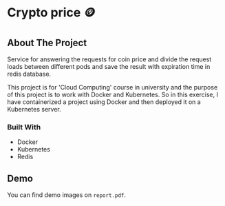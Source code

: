 # Crypto price 🪙

<!-- ABOUT THE PROJECT -->
## About The Project

Service for answering the requests for coin price and divide the request loads between different pods and save the result with expiration time in redis database.

This project is for 'Cloud Computing' course in university and the purpose of this project is to work with Docker and Kubernetes. So in this exercise, I have containerized a project using Docker and then deployed it on a Kubernetes server.

### Built With

- Docker
- Kubernetes
- Redis

## Demo
You can find demo images on `report.pdf`.
